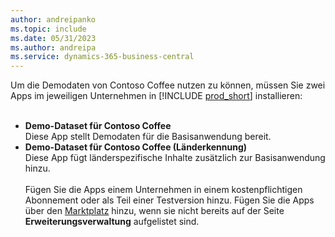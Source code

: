 ```yaml
---
author: andreipanko
ms.topic: include
ms.date: 05/31/2023
ms.author: andreipa
ms.service: dynamics-365-business-central
---
```


Um die Demodaten von Contoso Coffee nutzen zu können, müssen Sie zwei Apps im jeweiligen Unternehmen in [!INCLUDE [prod_short](../includes/prod_short.md)] installieren:  <br><br>
- **Demo-Dataset für Contoso Coffee**  
    Diese App stellt Demodaten für die Basisanwendung bereit.  
- **Demo-Dataset für Contoso Coffee (Länderkennung)**  
    Diese App fügt länderspezifische Inhalte zusätzlich zur Basisanwendung hinzu.
<br><br>
Fügen Sie die Apps einem Unternehmen in einem kostenpflichtigen Abonnement oder als Teil einer Testversion hinzu. Fügen Sie die Apps über den [Marktplatz](../ui-extensions-install-uninstall.md#install) hinzu, wenn sie nicht bereits auf der Seite **Erweiterungsverwaltung** aufgelistet sind.
